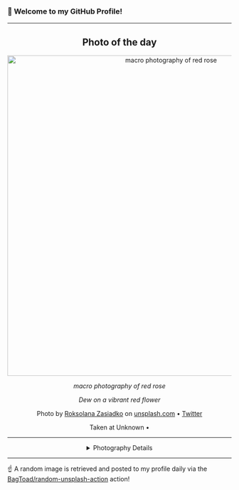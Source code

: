 ### 👋 Welcome to my GitHub Profile!

----
<div align="center">

## Photo of the day
  
  <a href="https://unsplash.com/photos/macro-photography-of-red-rose-3wbxAMUj7sg"><img width="720" src="https://images.unsplash.com/photo-1462733441571-9312d0b53818?crop=entropy&cs=tinysrgb&fit=max&fm=jpg&ixid=M3w1OTQ0OTd8MHwxfHJhbmRvbXx8fHx8fHx8fDE3MzY1NzU2ODB8&ixlib=rb-4.0.3&q=80&w=1080" alt="macro photography of red rose"></a>
  
  <em>macro photography of red rose</em>
  
  <em>Dew on a vibrant red flower</em>

  Photo by [Roksolana Zasiadko](null) on [unsplash.com](https://unsplash.com/) • [Twitter](https://twitter.com/Bayun_rocks)
  
  Taken at Unknown • 
  
  ---
  
<details>
<summary>Photography Details</summary>
  
| Parameter     | Value |
| ------------- | ----- |
| Camera Model  | Canon EOS 1100D |
| Exposure Time | 1/160 |
| Aperture      | 1.4 |
| Focal Length  | 50.0 |
| ISO           | 400 |
| Location      | Unknown (null) |
| Coordinates   | Latitude null, Longitude null |

</details>

</div>

----

☝️ A random image is retrieved and posted to my profile daily via the [BagToad/random-unsplash-action](https://github.com/BagToad/random-unsplash-action) action!
